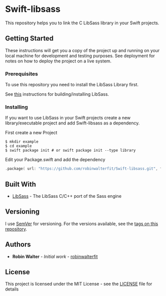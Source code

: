 # Swift-libsass

This repository helps you to link the C LibSass library in your Swift projects.

## Getting Started

These instructions will get you a copy of the project up and running on your local machine for development and testing purposes. See deployment for notes on how to deploy the project on a live system.

### Prerequisites

To use this repository you need to install the LibSass Library first.

See [this](https://github.com/sass/libsass/blob/master/docs/build.md) instructions for building/installing LibSass.

### Installing

If you want to use LibSass in your Swift projects create a new library/executable project and add Swift-libsass as a dependency.

First create a new Project

```
$ mkdir example
$ cd example
$ swift package init # or swift package init --type library
```

Edit your Package.swift and add the dependency

```swift
.package( url: "https://github.com/robinwalterfit/Swift-libsass.git", from: "1.0.0" )
```

## Built With

* [LibSass](http://sass-lang.com/libsass) - The LibSass C/C++ port of the Sass engine

## Versioning

I use [SemVer](http://semver.org/) for versioning. For the versions available, see the [tags on this repository](https://github.com/robinwalterfit/Swift-libsass/tags). 

## Authors

* **Robin Walter** - *Initial work* - [robinwalterfit](https://github.com/robinwalterfit)

## License

This project is licensed under the MIT License - see the [LICENSE](LICENSE) file for details
